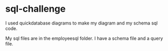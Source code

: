 # sql-challenge

I used quickdatabase diagrams to make my diagram and my schema sql code.

My sql files are in the employeesql folder. I have a schema file and a query file.
